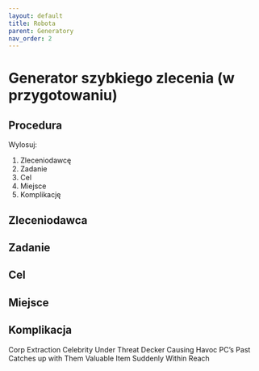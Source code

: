 ```yaml
---
layout: default
title: Robota
parent: Generatory
nav_order: 2
---
```


# Generator szybkiego zlecenia (w przygotowaniu)

## Procedura

Wylosuj:

1. Zleceniodawcę
2. Zadanie
3. Cel
4. Miejsce
5. Komplikację

## Zleceniodawca

## Zadanie

## Cel

## Miejsce

## Komplikacja

Corp Extraction
Celebrity Under Threat
Decker Causing Havoc
PC’s Past Catches up with Them
Valuable Item Suddenly Within Reach
